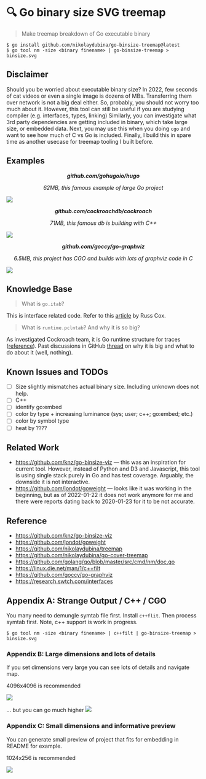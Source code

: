 # 🔍 Go binary size SVG treemap

> Make treemap breakdown of Go executable binary

```
$ go install github.com/nikolaydubina/go-binsize-treemap@latest
$ go tool nm -size <binary finename> | go-binsize-treemap > binsize.svg
```

## Disclaimer

Should you be worried about executable binary size?
In 2022, few seconds of cat videos or even a single image is dozens of MBs.
Transferring them over network is not a big deal either.
So, probably, you should not worry too much about it.
However, this tool can still be useful if you are studying compiler (e.g. interfaces, types, linking)
Similarly, you can investigate what 3rd party dependencies are getting included in binary, which take large size, or embedded data.
Next, you may use this when you doing `cgo` and want to see how much of C vs Go is included.
Finally, I build this in spare time as another usecase for treemap tooling I built before.

## Examples

_<b><p align="center">github.com/gohugoio/hugo</p></b>_
_<p align="center">62MB, this famous example of large Go project</p>_
![](./docs/hugo.svg)

_<b><p align="center">github.com/cockroachdb/cockroach</p></b>_
_<p align="center">71MB, this famous db is building with C++</p>_
![](./docs/cockroach.svg)

_<b><p align="center">github.com/goccy/go-graphviz</p></b>_
_<p align="center">6.5MB, this project has CGO and builds with lots of graphviz code in C</p>_
![](./docs/go-graphviz.svg)

## Knowledge Base

> What is `go.itab`?

This is interface related code.
Refer to this [article](https://research.swtch.com/interfaces) by Russ Cox.

> What is `runtime.pclntab`? And why it is so big?

As investigated Cockroach team, it is Go runtime structure for traces ([reference](https://www.cockroachlabs.com/blog/go-file-size/)).
Past discussions in GitHub [thread](https://github.com/golang/go/issues/36313) on why it is big and what to do about it (well, nothing).

## Known Issues and TODOs

- [ ] Size slightly mismatches actual binary size. Including unknown does not help.
- [ ] C++
- [ ] identify go:embed
- [ ] color by type + increasing luminance (sys; user; c++; go:embed; etc.)
- [ ] color by symbol type
- [ ] heat by ????

## Related Work

- https://github.com/knz/go-binsize-viz — this was an inspiration for current tool. However, instead of Python and D3 and Javascript, this tool is using single stack purely in Go and has test coverage. Arguably, the downside it is not interactive.
- https://github.com/jondot/goweight — looks like it was working in the beginning, but as of 2022-01-22 it does not work anymore for me and there were reports dating back to 2020-01-23 for it to be not accurate.

## Reference

- https://github.com/knz/go-binsize-viz
- https://github.com/jondot/goweight
- https://github.com/nikolaydubina/treemap
- https://github.com/nikolaydubina/go-cover-treemap
- https://github.com/golang/go/blob/master/src/cmd/nm/doc.go
- https://linux.die.net/man/1/c++filt
- https://github.com/goccy/go-graphviz
- https://research.swtch.com/interfaces

## Appendix A: Strange Output / C++ / CGO

You many need to demungle symtab file first. Install `c++flit`. Then process symtab first.
Note, c++ support is work in progress.

```
$ go tool nm -size <binary finename> | c++filt | go-binsize-treemap > binsize.svg
```

### Appendix B: Large dimensions and lots of details

If you set dimensions very large you can see lots of details and navigate map.

4096x4096 is recommended

![](./docs/hugo-4096x4096.svg)

... but you can go much higher
![](./docs/hugo-16384x16384.svg)

### Appendix C: Small dimensions and informative preview

You can generate small preview of project that fits for embedding in README for example.

1024x256 is recommended

![](./docs/hugo-1024x256.svg)

